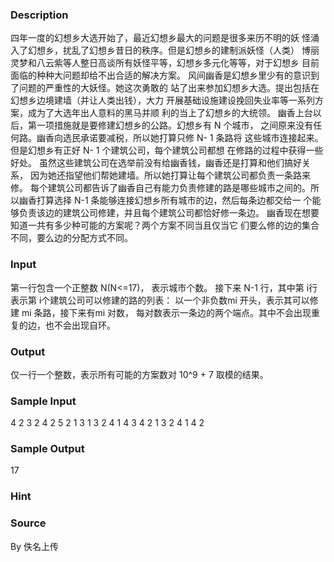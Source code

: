 
### Description
四年一度的幻想乡大选开始了，最近幻想乡最大的问题是很多来历不明的妖
怪涌入了幻想乡，扰乱了幻想乡昔日的秩序。但是幻想乡的建制派妖怪（人类）
博丽灵梦和八云紫等人整日高谈所有妖怪平等，幻想乡多元化等等，对于幻想乡
目前面临的种种大问题却给不出合适的解决方案。
风间幽香是幻想乡里少有的意识到了问题的严重性的大妖怪。她这次勇敢的
站了出来参加幻想乡大选。提出包括在幻想乡边境建墙（并让人类出钱），大力
开展基础设施建设挽回失业率等一系列方案，成为了大选年出人意料的黑马并顺
利的当上了幻想乡的大统领。
幽香上台以后，第一项措施就是要修建幻想乡的公路。幻想乡有 N 个城市，
之间原来没有任何路。幽香向选民承诺要减税，所以她打算只修 N- 1 条路将
这些城市连接起来。但是幻想乡有正好 N- 1 个建筑公司，每个建筑公司都想
在修路的过程中获得一些好处。
虽然这些建筑公司在选举前没有给幽香钱，幽香还是打算和他们搞好关系，
因为她还指望他们帮她建墙。所以她打算让每个建筑公司都负责一条路来修。
每个建筑公司都告诉了幽香自己有能力负责修建的路是哪些城市之间的。所
以幽香打算选择 N-1 条能够连接幻想乡所有城市的边，然后每条边都交给一
个能够负责该边的建筑公司修建，并且每个建筑公司都恰好修一条边。
幽香现在想要知道一共有多少种可能的方案呢？两个方案不同当且仅当它
们要么修的边的集合不同，要么边的分配方式不同。

### Input
第一行包含一个正整数 N(N<=17)， 表示城市个数。
接下来 N-1 行，其中第 i行表示第 i个建筑公司可以修建的路的列表：
以一个非负数mi 开头，表示其可以修建 mi 条路，接下来有mi 对数，
每对数表示一条边的两个端点。其中不会出现重复的边，也不会出现自环。

### Output
仅一行一个整数，表示所有可能的方案数对 10^9 + 7 取模的结果。


### Sample Input
4
2 3 2 4 2
5 2 1 3 1 3 2 4 1 4 3
4 2 1 3 2 4 1 4 2
### Sample Output
17
### Hint

### Source
By 佚名上传